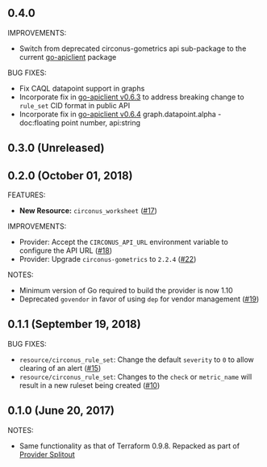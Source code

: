 ## 0.4.0

IMPROVEMENTS:

* Switch from deprecated circonus-gometrics api sub-package to the current [go-apiclient](https://github.com/circonus-labs/go-apiclient) package

BUG FIXES:

* Fix CAQL datapoint support in graphs
* Incorporate fix in [go-apiclient v0.6.3](https://github.com/circonus-labs/go-apiclient/releases/tag/v0.6.3) to address breaking change to `rule_set` CID format in public API
* Incorporate fix in [go-apiclient v0.6.4](https://github.com/circonus-labs/go-apiclient/releases/tag/v0.6.4) graph.datapoint.alpha - doc:floating point number, api:string

## 0.3.0 (Unreleased)
## 0.2.0 (October 01, 2018)

FEATURES:

* **New Resource:** `circonus_worksheet` ([#17](https://github.com/terraform-providers/terraform-provider-circonus/pull/17))

IMPROVEMENTS:

* Provider: Accept the `CIRCONUS_API_URL` environment variable to configure the API URL ([#18](https://github.com/terraform-providers/terraform-provider-circonus/pull/18))
* Provider: Upgrade `circonus-gometrics` to `2.2.4` ([#22](https://github.com/terraform-providers/terraform-provider-circonus/pull/22))

NOTES:

* Minimum version of Go required to build the provider is now 1.10
* Deprecated `govendor` in favor of using `dep` for vendor management ([#19](https://github.com/terraform-providers/terraform-provider-circonus/pull/19))

## 0.1.1 (September 19, 2018)

BUG FIXES:

* `resource/circonus_rule_set`: Change the default `severity` to `0` to allow clearing of an alert ([#15](https://github.com/terraform-providers/terraform-provider-circonus/pull/15))
* `resource/circonus_rule_set`: Changes to the `check` or `metric_name` will result in a new ruleset being created ([#10](https://github.com/terraform-providers/terraform-provider-circonus/pull/10))

## 0.1.0 (June 20, 2017)

NOTES:

* Same functionality as that of Terraform 0.9.8. Repacked as part of [Provider Splitout](https://www.hashicorp.com/blog/upcoming-provider-changes-in-terraform-0-10/)
